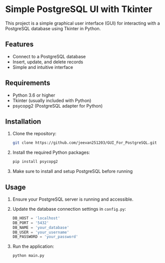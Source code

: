 # Simple PostgreSQL UI with Tkinter

This project is a simple graphical user interface (GUI) for interacting with a PostgreSQL database using Tkinter in Python.

## Features

- Connect to a PostgreSQL database
- Insert, update, and delete records
- Simple and intuitive interface

## Requirements

- Python 3.6 or higher
- Tkinter (usually included with Python)
- psycopg2 (PostgreSQL adapter for Python)

## Installation

1. Clone the repository:
    ```sh
    git clone https://github.com/jeevan251203/GUI_For_PostgreSQL.git
    ```

2. Install the required Python packages:
    ```sh
    pip install psycopg2
    ```
3. Make sure to install and setup PostgreSQL before running

## Usage

1. Ensure your PostgreSQL server is running and accessible.
2. Update the database connection settings in `config.py`:
    ```python
    DB_HOST = 'localhost'
    DB_PORT = '5432'
    DB_NAME = 'your_database'
    DB_USER = 'your_username'
    DB_PASSWORD = 'your_password'
    ```

3. Run the application:
    ```sh
    python main.py
    ```
